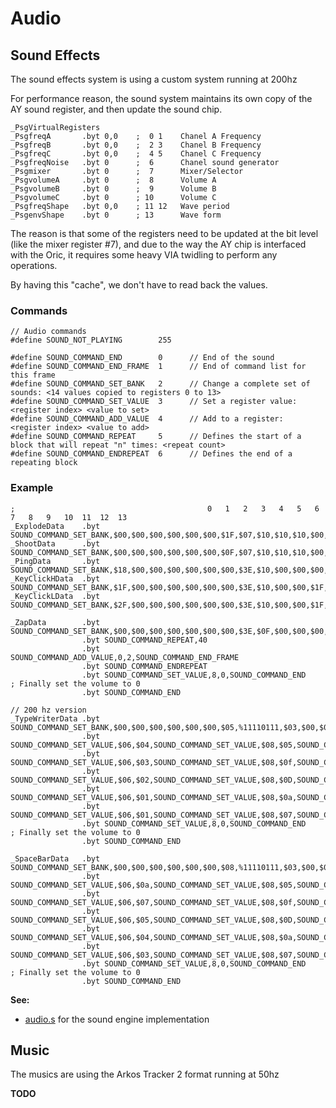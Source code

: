 # Audio

## Sound Effects
The sound effects system is using a custom system running at 200hz

For performance reason, the sound system maintains its own copy of the AY sound register, and then update the sound chip.
```
_PsgVirtualRegisters
_PsgfreqA 		.byt 0,0    ;  0 1    Chanel A Frequency
_PsgfreqB		.byt 0,0    ;  2 3    Chanel B Frequency
_PsgfreqC		.byt 0,0    ;  4 5    Chanel C Frequency
_PsgfreqNoise	.byt 0      ;  6      Chanel sound generator
_Psgmixer		.byt 0      ;  7      Mixer/Selector
_PsgvolumeA		.byt 0      ;  8      Volume A
_PsgvolumeB		.byt 0      ;  9      Volume B
_PsgvolumeC		.byt 0      ; 10      Volume C
_PsgfreqShape   .byt 0,0    ; 11 12   Wave period
_PsgenvShape    .byt 0      ; 13      Wave form
```
The reason is that some of the registers need to be updated at the bit level (like the mixer register #7), and due to the way the AY chip is interfaced with the Oric, it requires some heavy VIA twidling to perform any operations.

By having this "cache", we don't have to read back the values.

### Commands
```
// Audio commands
#define SOUND_NOT_PLAYING        255

#define SOUND_COMMAND_END        0      // End of the sound
#define SOUND_COMMAND_END_FRAME  1      // End of command list for this frame
#define SOUND_COMMAND_SET_BANK   2      // Change a complete set of sounds: <14 values copied to registers 0 to 13>
#define SOUND_COMMAND_SET_VALUE  3      // Set a register value: <register index> <value to set>
#define SOUND_COMMAND_ADD_VALUE  4      // Add to a register:    <register index> <value to add>
#define SOUND_COMMAND_REPEAT     5      // Defines the start of a block that will repeat "n" times: <repeat count>
#define SOUND_COMMAND_ENDREPEAT  6      // Defines the end of a repeating block
```

### Example
```; A FREQ (LOW|HIGH), B FREQ (LOW|HIGH), C FREQ (LOW|HIGH), N FREQ, CONTROL, A VOL, B VOL, C VOL, ENV (LOW|HIGH)
;                                           0   1   2   3   4   5   6   7   8   9   10  11  12  13
_ExplodeData    .byt SOUND_COMMAND_SET_BANK,$00,$00,$00,$00,$00,$00,$1F,$07,$10,$10,$10,$00,$18,$00,SOUND_COMMAND_END
_ShootData      .byt SOUND_COMMAND_SET_BANK,$00,$00,$00,$00,$00,$00,$0F,$07,$10,$10,$10,$00,$08,$00,SOUND_COMMAND_END
_PingData       .byt SOUND_COMMAND_SET_BANK,$18,$00,$00,$00,$00,$00,$00,$3E,$10,$00,$00,$00,$0F,$00,SOUND_COMMAND_END
_KeyClickHData  .byt SOUND_COMMAND_SET_BANK,$1F,$00,$00,$00,$00,$00,$00,$3E,$10,$00,$00,$1F,$00,$00,SOUND_COMMAND_END
_KeyClickLData  .byt SOUND_COMMAND_SET_BANK,$2F,$00,$00,$00,$00,$00,$00,$3E,$10,$00,$00,$1F,$00,$00,SOUND_COMMAND_END

_ZapData        .byt SOUND_COMMAND_SET_BANK,$00,$00,$00,$00,$00,$00,$00,$3E,$0F,$00,$00,$00,$00,$00,SOUND_COMMAND_END_FRAME
                .byt SOUND_COMMAND_REPEAT,40
                .byt SOUND_COMMAND_ADD_VALUE,0,2,SOUND_COMMAND_END_FRAME
                .byt SOUND_COMMAND_ENDREPEAT			
                .byt SOUND_COMMAND_SET_VALUE,8,0,SOUND_COMMAND_END       ; Finally set the volume to 0
                .byt SOUND_COMMAND_END

// 200 hz version
_TypeWriterData .byt SOUND_COMMAND_SET_BANK,$00,$00,$00,$00,$00,$00,$05,%11110111,$03,$00,$00,$00,$00,$00,SOUND_COMMAND_END_FRAME
                .byt SOUND_COMMAND_SET_VALUE,$06,$04,SOUND_COMMAND_SET_VALUE,$08,$05,SOUND_COMMAND_END_FRAME
                .byt SOUND_COMMAND_SET_VALUE,$06,$03,SOUND_COMMAND_SET_VALUE,$08,$0f,SOUND_COMMAND_END_FRAME
                .byt SOUND_COMMAND_SET_VALUE,$06,$02,SOUND_COMMAND_SET_VALUE,$08,$0D,SOUND_COMMAND_END_FRAME
                .byt SOUND_COMMAND_SET_VALUE,$06,$01,SOUND_COMMAND_SET_VALUE,$08,$0a,SOUND_COMMAND_END_FRAME
                .byt SOUND_COMMAND_SET_VALUE,$06,$01,SOUND_COMMAND_SET_VALUE,$08,$07,SOUND_COMMAND_END_FRAME
                .byt SOUND_COMMAND_SET_VALUE,8,0,SOUND_COMMAND_END                    ; Finally set the volume to 0
                .byt SOUND_COMMAND_END

_SpaceBarData   .byt SOUND_COMMAND_SET_BANK,$00,$00,$00,$00,$00,$00,$08,%11110111,$03,$00,$00,$00,$00,$00,SOUND_COMMAND_END_FRAME
                .byt SOUND_COMMAND_SET_VALUE,$06,$0a,SOUND_COMMAND_SET_VALUE,$08,$05,SOUND_COMMAND_END_FRAME
                .byt SOUND_COMMAND_SET_VALUE,$06,$07,SOUND_COMMAND_SET_VALUE,$08,$0f,SOUND_COMMAND_END_FRAME
                .byt SOUND_COMMAND_SET_VALUE,$06,$05,SOUND_COMMAND_SET_VALUE,$08,$0D,SOUND_COMMAND_END_FRAME
                .byt SOUND_COMMAND_SET_VALUE,$06,$04,SOUND_COMMAND_SET_VALUE,$08,$0a,SOUND_COMMAND_END_FRAME
                .byt SOUND_COMMAND_SET_VALUE,$06,$03,SOUND_COMMAND_SET_VALUE,$08,$07,SOUND_COMMAND_END_FRAME
                .byt SOUND_COMMAND_SET_VALUE,8,0,SOUND_COMMAND_END                    ; Finally set the volume to 0
                .byt SOUND_COMMAND_END
```
**See:**
- [audio.s](../code/audio.s) for the sound engine implementation

## Music
The musics are using the Arkos Tracker 2 format running at 50hz

**TODO**
